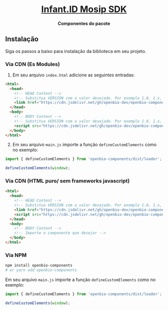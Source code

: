 <h1 align="center">
  <br>
  <a href="https://github.com/openbio-dev/infant.id-mosip-sdk">Infant.ID Mosip SDK</a>
  <br>
</h1>

<h4 align="center">Componentes do pacote</h4>

## Instalação
Siga os passos a baixo para instalação da biblioteca em seu projeto.

### Via CDN (Es Modules)

1. Em seu arquivo `index.html` adicione as seguintes entradas:
```html
<html>
  <head>
    <!-- HEAD Content -->
    <!-- Substitua VERSION com o valor desejado. Por exemplo 1.0, 1.x, etc -->
    <link href="https://cdn.jsdelivr.net/gh/openbio-dev/openbio-components@<VERSION>/dist/openbio-components.css" rel="stylesheet" />
  </head>
  <body>
    <!-- BODY Content -->
    <!-- Substitua VERSION com o valor desejado. Por exemplo 1.0, 1.x, etc -->
    <script src="https://cdn.jsdelivr.net/gh/openbio-dev/openbio-components@<VERSION>/dist/loader/index.js"></script>
  </body>
</html>
```

2. Em seu arquivo `main.js` importe a função `defineCustomElements` como no exemplo:

```js
import { defineCustomElements } from 'openbio-components/dist/loader';

defineCustomElements(window);
```

### Via CDN (HTML puro/ sem frameworks javascript)

```html
<html>
  <head>
    <!-- HEAD Content -->
    <!-- Substitua VERSION com o valor desejado. Por exemplo 1.0, 1.x, etc -->
    <link href="https://cdn.jsdelivr.net/gh/openbio-dev/openbio-components@<VERSION>/dist/openbio-components.css" rel="stylesheet" />
    <script src="https://cdn.jsdelivr.net/gh/openbio-dev/openbio-components@<VERSION>/dist/openbio-components.js"></script>
  </head>
  <body>
    <!-- BODY Content -->
    <!-- Importe o componente que desejar -->
  </body>
</html>
```

### Via NPM

```bash
npm install openbio-components
# or yarn add openbio-components
```

Em seu arquivo `main.js` importe a função `defineCustomElements` como no exemplo:

```js
import { defineCustomElements } from 'openbio-components/dist/loader';

defineCustomElements(window);
```
